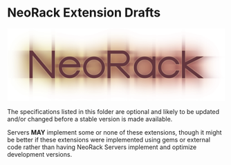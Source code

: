 # NeoRack Extension Drafts
[![NeoRack logo](../../resources/neorack_logo.png)](SPEC.md)

The specifications listed in this folder are optional and likely to be updated and/or changed before a stable version is made available.

Servers **MAY** implement some or none of these extensions, though it might be better if these extensions were implemented using gems or external code rather than having NeoRack Servers implement and optimize development versions.
